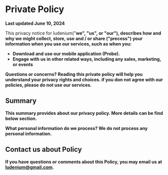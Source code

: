 # Private Policy


<b>Last updated June 10, 2024</b>

This privacy notice for ludenium("<b>we<b>", "<b>us<b>", or "<b>our"<b>), describes how and why we might collect, store, use and / or share ("<b>precess</b>") your information when you use our services, such as when you:

- Download and use our mobile application (Probe).
- Engage with us in other related ways, including any sales, marketing, or events


<b>Questions or concerns?</b> Reading this private policy will help you understand your privacy rights and choices.
if you don not agree with our policies, please do not use our services.

## Summary


<b>This summary provides about our privacy policy. More details can be find below section.</b>

<b>What personal information do we process?<b>
We do not process any personal information.



## Contact us about Policy
If you have questions or comments about this Policy, you may email us at ludenium@gmail.com.


